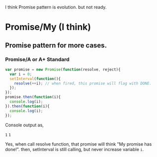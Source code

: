 I think Promise pattern is evolution. but not ready.

# Promise/My (I think)
## Promise pattern for more cases.

### Promise/A or A+ Standard

```js
var promise = new Promise(function(resolve, reject){
  var i = 0;
  setInterval(function(){
    resolve(++i); // when fired, this promise will flag with DONE.
  });
});
promise.then(function(i){
  console.log(i);
}).then(function(i){
  console.log(i);
});
```

Console output as,

`1`
`1`

Yes, when call resolve function, that promise will think "My promise has done!".
then, setInterval is still calling, but never increase variable `i`.

